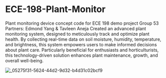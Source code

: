 # ECE-198-Plant-Monitor
Plant monitoring device concept code for ECE 198 demo project Group 53 Partners: Edmond Yang & Tavleen Aneja
Created an advanced plant monitoring system, designed to meticulously track and optimize plant health. By collecting real-time data on soil moisture, humidity, temperature, and brightness, this system empowers users to make informed decisions about plant care. Particularly beneficial for enthusiasts and horticulturists, this technology-driven solution enhances plant maintenance, growth, and overall well-being.

![_05275f31-5624-44d2-9d32-b4d31c02bcf9](https://github.com/Tavleen0302/Plant-Tum/assets/70829396/8087abb2-fdd2-4b6c-b751-551d6b5c18b1)
